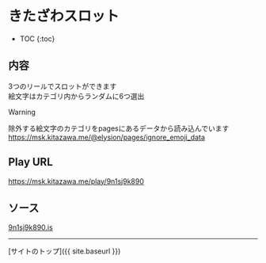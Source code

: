 # きたざわスロット

* TOC
{:toc}

## 内容
3つのリールでスロットができます  
絵文字はカテゴリ内からランダムに6つ選出

> [!WARNING]
> 除外する絵文字のカテゴリをpagesにあるデータから読み込んでいます
> https://msk.kitazawa.me/@elysion/pages/ignore_emoji_data


## Play URL

https://msk.kitazawa.me/play/9n1sj9k890

## ソース

[9n1sj9k890.is](./../../src/kitazawa/9n1sj9k890.is)

----

[サイトのトップ]({{ site.baseurl }})
